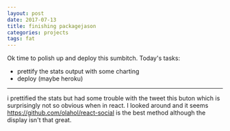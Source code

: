```yaml
---
layout: post
date: 2017-07-13
title: finishing packagejason
categories: projects
tags: fat
---
```


Ok time to polish up and deploy this sumbitch. Today's tasks:

- prettify the stats output with some charting
- deploy (maybe heroku)

---

i prettified the stats but had some trouble with the tweet this buton which is surprisingly not so obvious when in react. I looked around and it seems <https://github.com/olahol/react-social> is the best method although the display isn't that great.
